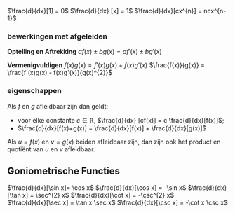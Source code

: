 $\frac{d}{dx}[1] = 0$ 
$\frac{d}{dx} [x] = 1$ 
$\frac{d}{dx}[cx^{n}] = ncx^{n-1}$ 

### bewerkingen met afgeleiden
**Optelling en Aftrekking**
$a f(x) \pm b g(x) = af'(x) \pm bg'(x)$

**Vermenigvuldigen**
$f(x) g(x) = f'(x) g(x) + f(x) g'(x)$ 
$\frac{f(x)}{g(x)} = \frac{f'(x)g(x) - f(x)g'(x)}{g(x)^{2}}$ 

### eigenschappen 
Als $f$ en $g$ afleidbaar zijn dan geldt:
- voor elke constante $c \in \mathbb{R}$,  $\frac{d}{dx} [cf(x)] = c \frac{d}{dx}[f(x)]$; 
- $\frac{d}{dx}[f(x)+g(x)] = \frac{d}{dx}[f(x)] + \frac{d}{dx}[g(x)]$ 

Als $u= f(x)$ en $v= g(x)$ beiden afleidbaar zijn, dan zijn ook het product en quotiënt van $u$ en $v$ afleidbaar. 

## Goniometrische Functies
$\frac{d}{dx}[\sin x]= \cos x$ 
$\frac{d}{dx}[\cos x] = -\sin x$ 
$\frac{d}{dx}[\tan x] = \sec^{2} x$ 
$\frac{d}{dx}[\cot x] = -\csc^{2} x$  
$\frac{d}{dx}[\sec x] = \tan x \sec x$ 
$\frac{d}{dx}[\csc x] = -\cot x \csc x$ 